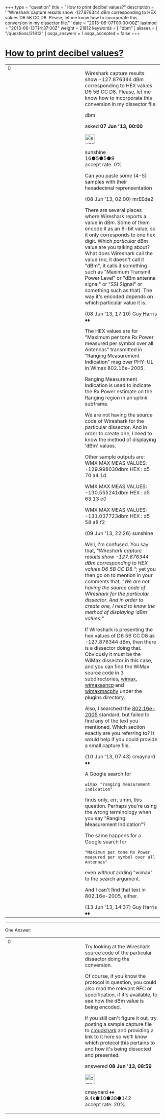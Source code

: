 +++
type = "question"
title = "How to print decibel values?"
description = '''Wireshark capture results show -127.876344 dBm corresponding to HEX values D6 5B CC D8. Please, let me know how to incorporate this conversion in my dissector file.'''
date = "2013-06-07T00:00:00Z"
lastmod = "2013-06-13T14:37:00Z"
weight = 21812
keywords = [ "dbm" ]
aliases = [ "/questions/21812" ]
osqa_answers = 1
osqa_accepted = false
+++

<div class="headNormal">

# [How to print decibel values?](/questions/21812/how-to-print-decibel-values)

</div>

<div id="main-body">

<div id="askform">

<table id="question-table" style="width:100%;"><colgroup><col style="width: 50%" /><col style="width: 50%" /></colgroup><tbody><tr class="odd"><td style="width: 30px; vertical-align: top"><div class="vote-buttons"><span id="post-21812-upvote" class="ajax-command post-vote up" rel="nofollow" title="I like this post (click again to cancel)"> </span><div id="post-21812-score" class="post-score" title="current number of votes">0</div><span id="post-21812-downvote" class="ajax-command post-vote down" rel="nofollow" title="I dont like this post (click again to cancel)"> </span> <span id="favorite-mark" class="ajax-command favorite-mark" rel="nofollow" title="mark/unmark this question as favorite (click again to cancel)"> </span><div id="favorite-count" class="favorite-count"></div></div></td><td><div id="item-right"><div class="question-body"><p>Wireshark capture results show -127.876344 dBm corresponding to HEX values D6 5B CC D8. Please, let me know how to incorporate this conversion in my dissector file.</p></div><div id="question-tags" class="tags-container tags"><span class="post-tag tag-link-dbm" rel="tag" title="see questions tagged &#39;dbm&#39;">dbm</span></div><div id="question-controls" class="post-controls"></div><div class="post-update-info-container"><div class="post-update-info post-update-info-user"><p>asked <strong>07 Jun '13, 00:00</strong></p><img src="https://secure.gravatar.com/avatar/dd64de546bcf7652a4faed163ff02df0?s=32&amp;d=identicon&amp;r=g" class="gravatar" width="32" height="32" alt="sunshine&#39;s gravatar image" /><p><span>sunshine</span><br />
<span class="score" title="16 reputation points">16</span><span title="5 badges"><span class="badge1">●</span><span class="badgecount">5</span></span><span title="5 badges"><span class="silver">●</span><span class="badgecount">5</span></span><span title="9 badges"><span class="bronze">●</span><span class="badgecount">9</span></span><br />
<span class="accept_rate" title="Rate of the user&#39;s accepted answers">accept rate:</span> <span title="sunshine has no accepted answers">0%</span></p></div></div><div id="comments-container-21812" class="comments-container"><span id="21831"></span><div id="comment-21831" class="comment"><div id="post-21831-score" class="comment-score"></div><div class="comment-text"><p>Can you paste some (4-5) samples with their hexadecimal reprensentation</p></div><div id="comment-21831-info" class="comment-info"><span class="comment-age">(08 Jun '13, 02:00)</span> <span class="comment-user userinfo">mrEEde2</span></div></div><span id="21837"></span><div id="comment-21837" class="comment"><div id="post-21837-score" class="comment-score"></div><div class="comment-text"><p>There are several places where Wireshark reports a value in dBm. Some of them encode it as an 8-bit value, so it only corresponds to one hex digit. Which <em>particular</em> dBm value are you talking about? What does Wireshark call the value (no, it doesn't call it "dBm", it calls it something such as "Maximum Transmit Power Level" or "dBm antenna signal" or "SSI Signal" or something such as that). The way it's encoded depends on which particular value it is.</p></div><div id="comment-21837-info" class="comment-info"><span class="comment-age">(08 Jun '13, 17:10)</span> <span class="comment-user userinfo">Guy Harris ♦♦</span></div></div><span id="21865"></span><div id="comment-21865" class="comment"><div id="post-21865-score" class="comment-score"></div><div class="comment-text"><p>The HEX values are for "Maximum per tone Rx Power measured per symbol over all Antennas" transmitted in "Ranging Measurement Indication" msg over PHY-UL in Wimax 802.16e-2005.</p><p>Ranging Measurement Indication is used to indicate the Rx Power estimate on the Ranging region in an uplink subframe.</p><p>We are not having the source code of Wireshark for the particular dissector. And in order to create one, I need to know the method of displaying 'dBm' values.</p><p>Other sample outputs are: WMX MAX MEAS VALUES: -129.998030dbm HEX : d5 70 a4 1d</p><p>WMX MAX MEAS VALUES: -130.555241dbm HEX : d5 63 13 e0</p><p>WMX MAX MEAS VALUES: -131.037723dbm HEX : d5 58 a8 f2</p></div><div id="comment-21865-info" class="comment-info"><span class="comment-age">(09 Jun '13, 22:26)</span> <span class="comment-user userinfo">sunshine</span></div></div><span id="21875"></span><div id="comment-21875" class="comment"><div id="post-21875-score" class="comment-score"></div><div class="comment-text"><p>Well, I'm confused. You say that, <em>"Wireshark capture results show -127.876344 dBm corresponding to HEX values D6 5B CC D8."</em>; yet you then go on to mention in your comments that, <em>"We are not having the source code of Wireshark for the particular dissector. And in order to create one, I need to know the method of displaying 'dBm' values."</em></p><p>If Wireshark is presenting the hex values of D6 5B CC D8 as -127.876344 dBm, then there is a dissector doing that. Obviously it must be the WiMax dissector in this case, and you can find the WiMax source code in 3 subdirectories, <a href="http://anonsvn.wireshark.org/viewvc/trunk/plugins/wimax/">wimax</a>, <a href="http://anonsvn.wireshark.org/viewvc/trunk/plugins/wimaxasncp/">wimaxasncp</a> and <a href="http://anonsvn.wireshark.org/viewvc/trunk/plugins/wimaxmacphy/">wimaxmacphy</a> under the plugins directory.</p><p>Also, I searched the <a href="http://standards.ieee.org/getieee802/download/802.16e-2005.pdf">802.16e-2005</a> standard, but failed to find any of the text you mentioned. Which section exactly are you referring to? It would help if you could provide a small capture file.</p></div><div id="comment-21875-info" class="comment-info"><span class="comment-age">(10 Jun '13, 07:43)</span> <span class="comment-user userinfo">cmaynard ♦♦</span></div></div><span id="22031"></span><div id="comment-22031" class="comment"><div id="post-22031-score" class="comment-score"></div><div class="comment-text"><p>A Google search for</p><pre><code>wimax &quot;ranging measurement indication&quot;</code></pre><p>finds only, err, umm, this question. Perhaps you're using the wrong terminology when you say "Ranging Measurement Indication"?</p><p>The same happens for a Google search for</p><pre><code>&quot;Maximum per tone Rx Power measured per symbol over all Antennas&quot;</code></pre><p>even <em>without</em> adding "wimax" to the search argument.</p><p>And I can't find that text in 802.16e-2005, either.</p></div><div id="comment-22031-info" class="comment-info"><span class="comment-age">(13 Jun '13, 14:37)</span> <span class="comment-user userinfo">Guy Harris ♦♦</span></div></div></div><div id="comment-tools-21812" class="comment-tools"></div><div class="clear"></div><div id="comment-21812-form-container" class="comment-form-container"></div><div class="clear"></div></div></td></tr></tbody></table>

------------------------------------------------------------------------

<div class="tabBar">

<span id="sort-top"></span>

<div class="headQuestions">

One Answer:

</div>

</div>

<span id="21834"></span>

<div id="answer-container-21834" class="answer">

<table style="width:100%;"><colgroup><col style="width: 50%" /><col style="width: 50%" /></colgroup><tbody><tr class="odd"><td style="width: 30px; vertical-align: top"><div class="vote-buttons"><span id="post-21834-upvote" class="ajax-command post-vote up" rel="nofollow" title="I like this post (click again to cancel)"> </span><div id="post-21834-score" class="post-score" title="current number of votes">0</div><span id="post-21834-downvote" class="ajax-command post-vote down" rel="nofollow" title="I dont like this post (click again to cancel)"> </span></div></td><td><div class="item-right"><div class="answer-body"><p>Try looking at the Wireshark <a href="http://anonsvn.wireshark.org/viewvc/trunk/epan/dissectors/">source code</a> of the particular dissector doing the conversion.<br />
</p><p>Of course, if you know the protocol in question, you could also read the relevant RFC or specification, if it's available, to see how the dBm value is being encoded.</p><p>If you still can't figure it out, try posting a sample capture file to <a href="http://cloudshark.org/">cloudshark</a> and providing a link to it here so we'll know which protocol this pertains to and how it's being dissected and presented.</p></div><div class="answer-controls post-controls"></div><div class="post-update-info-container"><div class="post-update-info post-update-info-user"><p>answered <strong>08 Jun '13, 08:59</strong></p><img src="https://secure.gravatar.com/avatar/55158e2322c4e365a5e0a4a0ac3fbcef?s=32&amp;d=identicon&amp;r=g" class="gravatar" width="32" height="32" alt="cmaynard&#39;s gravatar image" /><p><span>cmaynard ♦♦</span><br />
<span class="score" title="9361 reputation points"><span>9.4k</span></span><span title="10 badges"><span class="badge1">●</span><span class="badgecount">10</span></span><span title="38 badges"><span class="silver">●</span><span class="badgecount">38</span></span><span title="142 badges"><span class="bronze">●</span><span class="badgecount">142</span></span><br />
<span class="accept_rate" title="Rate of the user&#39;s accepted answers">accept rate:</span> <span title="cmaynard has 108 accepted answers">20%</span> </br></p></div></div><div id="comments-container-21834" class="comments-container"></div><div id="comment-tools-21834" class="comment-tools"></div><div class="clear"></div><div id="comment-21834-form-container" class="comment-form-container"></div><div class="clear"></div></div></td></tr></tbody></table>

</div>

<div class="paginator-container-left">

</div>

</div>

</div>

